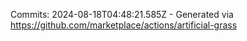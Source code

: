Commits: 2024-08-18T04:48:21.585Z - Generated via https://github.com/marketplace/actions/artificial-grass
<br>
